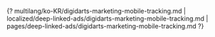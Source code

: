 {? multilang/ko-KR/digidarts-marketing-mobile-tracking.md | localized/deep-linked-ads/digidarts-marketing-mobile-tracking.md | pages/deep-linked-ads/digidarts-marketing-mobile-tracking.md ?}
